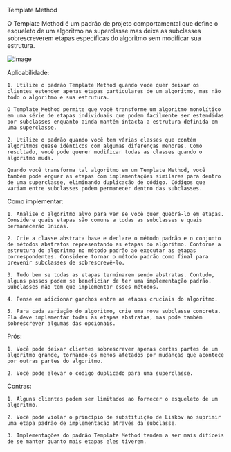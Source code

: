 Template Method

O Template Method é um padrão de projeto comportamental que define o esqueleto de um algoritmo na superclasse mas deixa as subclasses sobrescreverem etapas específicas do algoritmo sem modificar sua estrutura.

![image](https://user-images.githubusercontent.com/88672689/208714726-4d2e9497-36b9-477b-b0e5-f19003e720e6.png)

Aplicabilidade:

    1. Utilize o padrão Template Method quando você quer deixar os clientes estender apenas etapas particulares de um algoritmo, mas não todo o algoritmo e sua estrutura.

    O Template Method permite que você transforme um algoritmo monolítico em uma série de etapas individuais que podem facilmente ser estendidas por subclasses enquanto ainda mantém intacta a estrutura definida em uma superclasse.

    2. Utilize o padrão quando você tem várias classes que contém algoritmos quase idênticos com algumas diferenças menores. Como resultado, você pode querer modificar todas as classes quando o algoritmo muda.

    Quando você transforma tal algoritmo em um Template Method, você também pode erguer as etapas com implementações similares para dentro de uma superclasse, eliminando duplicação de código. Códigos que variam entre subclasses podem permanecer dentro das subclasses.

Como implementar:

    1. Analise o algoritmo alvo para ver se você quer quebrá-lo em etapas. Considere quais etapas são comuns a todas as subclasses e quais permanecerão únicas.

    2. Crie a classe abstrata base e declare o método padrão e o conjunto de métodos abstratos representando as etapas do algoritmo. Contorne a estrutura do algoritmo no método padrão ao executar as etapas correspondentes. Considere tornar o método padrão como final para prevenir subclasses de sobrescrevê-lo.

    3. Tudo bem se todas as etapas terminarem sendo abstratas. Contudo, alguns passos podem se beneficiar de ter uma implementação padrão. Subclasses não tem que implementar esses métodos.

    4. Pense em adicionar ganchos entre as etapas cruciais do algoritmo.

    5. Para cada variação do algoritmo, crie uma nova subclasse concreta. Ela deve implementar todas as etapas abstratas, mas pode também sobrescrever algumas das opcionais.

Prós:

    1. Você pode deixar clientes sobrescrever apenas certas partes de um algoritmo grande, tornando-os menos afetados por mudanças que acontece por outras partes do algoritmo.

    2. Você pode elevar o código duplicado para uma superclasse.

Contras:

    1. Alguns clientes podem ser limitados ao fornecer o esqueleto de um algoritmo.
 
    2. Você pode violar o princípio de substituição de Liskov ao suprimir uma etapa padrão de implementação através da subclasse.
 
    3. Implementações do padrão Template Method tendem a ser mais difíceis de se manter quanto mais etapas eles tiverem.
